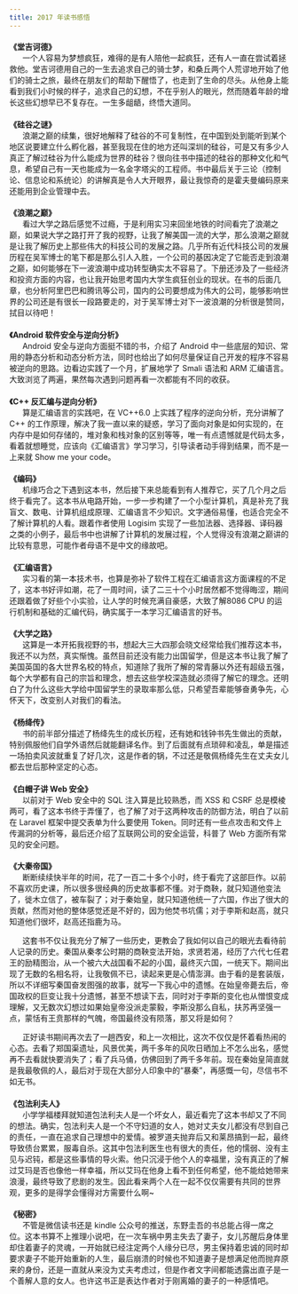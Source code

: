 ```yaml
---
title: 2017 年读书感悟
---
```


<!-- markdownlint-disable -->

<style>
.post-title {
  display: none !important;
}
.posts-expand {
  padding-top: 0px !important;
}
h4{
  margin-bottom: 0px !important;
}
</style>

<h4 id="堂吉诃德">《堂吉诃德》</h4>&nbsp;&nbsp;&nbsp;&nbsp;&nbsp;&nbsp;一个人容易为梦想疯狂，难得的是有人陪他一起疯狂，还有人一直在尝试着拯救他。堂吉诃德用自己的一生去追求自己的骑士梦，和桑丘两个人荒谬地开始了他们的骑士之旅，最终在朋友们的帮助下醒悟了，也走到了生命的尽头。从他身上能看到我们小时候的样子，追求自己的幻想，不在乎别人的眼光，然而随着年龄的增长这些幻想早已不复存在。一生多龃龉，终悟大道同。

<h4 id="硅谷之谜">《硅谷之谜》</h4>&nbsp;&nbsp;&nbsp;&nbsp;&nbsp;&nbsp;浪潮之巅的续集，很好地解释了硅谷的不可复制性，在中国到处到能听到某个地区说要建立什么孵化器，甚至我现在住的地方还叫深圳的硅谷，可是又有多少人真正了解过硅谷为什么能成为世界的硅谷？很向往书中描述的硅谷的那种文化和气息，希望自己有一天也能成为一名金字塔尖的工程师。书中最后关于三论（控制论、信息论和系统论）的讲解真是令人大开眼界，最让我惊奇的是霍夫曼编码原来还能用到企业管理中去。

<h4 id="浪潮之巅">《浪潮之巅》</h4>&nbsp;&nbsp;&nbsp;&nbsp;&nbsp;&nbsp;看过大学之路后感觉不过瘾，于是利用实习来回坐地铁的时间看完了浪潮之巅，如果说大学之路打开了我的视野，让我了解美国一流的大学，那么浪潮之巅就是让我了解历史上那些伟大的科技公司的发展之路。几乎所有近代科技公司的发展历程在吴军博士的笔下都是那么引人入胜，一个公司的基因决定了它能否走到浪潮之巅，如何能够在下一波浪潮中成功转型确实太不容易了。下册还涉及了一些经济和投资方面的内容，也让我开始思考国内大学生疯狂创业的现状。在书的后面几章，也分析阿里巴巴和腾讯等公司，国内的公司要想成为伟大的公司，能够影响世界的公司还是有很长一段路要走的，对于吴军博士对下一波浪潮的分析很是赞同，拭目以待吧！

<h4 id="Android 软件安全与逆向分析">《Android 软件安全与逆向分析》</h4>&nbsp;&nbsp;&nbsp;&nbsp;&nbsp;&nbsp;Android 安全与逆向方面挺不错的书，介绍了 Android 中一些底层的知识、常用的静态分析和动态分析方法，同时也给出了如何尽量保证自己开发的程序不容易被逆向的思路。边看边实践了一个月，扩展地学了 Smali 语法和 ARM 汇编语言。大致浏览了两遍，果然每次遇到问题再看一次都能有不同的收获。

<h4 id="C++ 反汇编与逆向分析">《C++ 反汇编与逆向分析》</h4>&nbsp;&nbsp;&nbsp;&nbsp;&nbsp;&nbsp;算是汇编语言的实践吧，在 VC++6.0 上实践了程序的逆向分析，充分讲解了 C++ 的工作原理，解决了我一直以来的疑惑，学习了面向对象是如何实现的，在内存中是如何存储的，堆对象和栈对象的区别等等，唯一有点遗憾就是代码太多，看着就想睡觉，应该向《汇编语言》学习学习，引导读者动手得到结果，而不是一上来就 Show me your code。

<h4 id="编码">《编码》</h4>&nbsp;&nbsp;&nbsp;&nbsp;&nbsp;&nbsp;机缘巧合之下遇到这本书，然后接下来总能看到有人推荐它，买了几个月之后终于看完了。这本书从电路开始，一步一步构建了一个小型计算机，真是补充了我盲文、数电、计算机组成原理、汇编语言不少知识。文字通俗易懂，也适合完全不了解计算机的人看。跟着作者使用 Logisim 实现了一些加法器、选择器、译码器之类的小例子，最后书中也讲解了计算机的发展过程，个人觉得没有浪潮之巅讲的比较有意思，可能作者母语不是中文的缘故吧。

<h4 id="汇编语言">《汇编语言》</h4>&nbsp;&nbsp;&nbsp;&nbsp;&nbsp;&nbsp;实习看的第一本技术书，也算是弥补了软件工程在汇编语言这方面课程的不足了，这本书好评如潮，花了一周时间，读了二三十个小时居然都不觉得晦涩，期间还跟着做了好些个小实验，让人学的时候充满自豪感，大致了解8086 CPU 的运行机制和基础的汇编代码，确实属于一本学习汇编语言的好书。

<h4 id="大学之路">《大学之路》</h4>&nbsp;&nbsp;&nbsp;&nbsp;&nbsp;&nbsp;这算是一本开拓我视野的书，想起大三大四那会晓文经常给我们推荐这本书，我还不以为然，真实惭愧。虽然目前还没有能力出国留学，但是这本书让我了解了美国英国的各大世界名校的特点，知道除了我所了解的常青藤以外还有超级五强，每个大学都有自己的宗旨和理念，想去这些学校深造就必须得了解它的理念。还明白了为什么这些大学给中国留学生的录取率那么低，只希望吾辈能够奋勇争先，心怀天下，改变别人对我们的看法。

<h4 id="杨绛传">《杨绛传》</h4>&nbsp;&nbsp;&nbsp;&nbsp;&nbsp;&nbsp;书的前半部分描述了杨绛先生的成长历程，还有她和钱钟书先生做出的贡献，特别佩服他们自学外语然后就能翻译名作。到了后面就有点琐碎和凌乱，单是描述一场拍卖风波就重复了好几次，这是作者的锅，不过还是敬佩杨绛先生在丈夫女儿都去世后那种坚定的心态。

<h4 id="白帽子讲 Web 安全">《白帽子讲 Web 安全》</h4>&nbsp;&nbsp;&nbsp;&nbsp;&nbsp;&nbsp;以前对于 Web 安全中的 SQL 注入算是比较熟悉，而 XSS 和 CSRF 总是模棱两可，看了这本书终于弄懂了，也了解了对于这两种攻击的防御方法，明白了以前在 Laravel 框架中提交表单为什么要使用 Token。同时还有一些点攻击和文件上传漏洞的分析等，最后还介绍了互联网公司的安全运营，科普了 Web 方面所有常见的安全问题。

<h4 id="大秦帝国">《大秦帝国》</h4>
&nbsp;&nbsp;&nbsp;&nbsp;&nbsp;&nbsp;断断续续快半年的时间，花了一百二十多个小时，终于看完了这部巨作。以前不喜欢历史课，所以很多很经典的历史故事都不懂。对于商鞅，就只知道他变法了，徙木立信了，被车裂了；对于秦始皇，就只知道他统一了六国，作出了很大的贡献，然而对他的整体感觉还是不好的，因为他焚书坑儒；对于李斯和赵高，就只知道他们很坏，赵高还指鹿为马。

&nbsp;&nbsp;&nbsp;&nbsp;&nbsp;&nbsp;这套书不仅让我充分了解了一些历史，更教会了我如何以自己的眼光去看待前人记录的历史。秦国从秦孝公时期的商鞅变法开始，求贤若渴，经历了六代七任君王的励精图治，从一个被六大战国看不起的小国，最终灭六国，一统天下。期间出现了无数的名相名将，让我敬佩不已，读起来更是心情澎湃。由于看的是套装版，所以不详细写秦国奋发图强的故事，就写一下我心中的遗憾。在始皇帝薨去后，帝国政权的巨变让我十分遗憾，甚至不想读下去，同时对于李斯的变化也从憎恨变成理解，又无数次幻想过如果始皇帝没派走蒙毅，李斯没那么自私，扶苏再坚强一点，蒙恬有王贲那样的气魄，帝国最终没有陨落，那又将是如何？

&nbsp;&nbsp;&nbsp;&nbsp;&nbsp;&nbsp;正好读书期间再次去了一趟西安，和上一次相比，这次不仅仅是怀着看热闹的心态。去看了郑国渠遗址，风景优美，两千多年的风吹日晒加上不怎么出名，感觉再不去看就快要消失了；看了兵马俑，仿佛回到了两千多年前。现在秦始皇简直就是我最敬佩的人，最后对于现在大部分人印象中的“暴秦”，再感慨一句，尽信书不如无书。

<h4 id="包法利夫人">《包法利夫人》</h4>&nbsp;&nbsp;&nbsp;&nbsp;&nbsp;&nbsp;小学学福楼拜就知道包法利夫人是一个坏女人，最近看完了这本书却又了不同的想法。确实，包法利夫人是一个不守妇道的女人，她对丈夫女儿都没有尽到自己的责任，一直在追求自己理想中的爱情。被罗道夫抛弃后又和莱昂搞到一起，最终导致债台累累，服毒自杀。这其中包法利医生也有很大的责任，他的懦弱、没有主见与迟钝，都是这些事情的导火索。他只沉浸于他个人的幸福里，没有真正的了解过艾玛是否也像他一样幸福，所以艾玛在他身上看不到任何希望，他不能给她带来浪漫，最终导致了悲剧的发生。因此看来两个人在一起不仅仅需要有共同的世界观，更多的是得学会懂得对方需要什么啊~

<h4 id="秘密">《秘密》</h4>&nbsp;&nbsp;&nbsp;&nbsp;&nbsp;&nbsp;不管是微信读书还是 kindle 公众号的推送，东野圭吾的书总能占得一席之位。这本书算不上推理小说吧，在一次车祸中男主失去了妻子，女儿苏醒后身体里却住着妻子的灵魂，一开始就已经注定两个人缘分已尽，男主保持着忠诚的同时却要求妻子不能开始重新的人生，最后崩溃的时候也不知道妻子是想满足他而抛弃原来的身份，还是一直就从来没为丈夫考虑过，但是作者文字间都能透露出直子是一个善解人意的女人。也许这书正是表达作者对于刚离婚的妻子的一种感情吧。